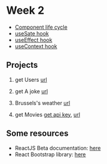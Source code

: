 # Week 2

- [Component life cycle](../materials/component-life-cycle.md)
- [useSate hook](../materials/useState-hook.md)
- [useEffect hook](../materials/component-life-cycle.md)
- [useContext hook](../materials/useContext-hook.md)

## Projects

1. get Users [url](https://jsonplaceholder.typicode.com/users)
2. get A joke [url](https://v2.jokeapi.dev/joke/Any)
3. Brussels's weather [url](https://api.open-meteo.com/v1/forecast?latitude=50.8503&longitude=4.3517&hourly=temperature_2m)

4. get Movies [get api key](https://www.omdbapi.com/apikey.aspx), [url](http://www.omdbapi.com/?apikey=[yourkey])

## Some resources

- ReactJS Beta documentation: [here](https://beta.reactjs.org/)
- React Bootstrap library: [here](https://react-bootstrap.netlify.app/)
